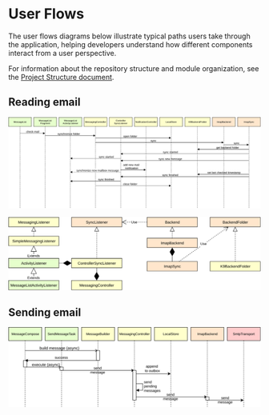 # User Flows

The user flows diagrams below illustrate typical paths users take through the application, helping developers understand how different components interact from a user perspective.

For information about the repository structure and module organization, see the [Project Structure document](project-structure.md).

## Reading email

![read email sequence](../assets/ReadEmail.png)

![read email classes](../assets/ReadEmailClasses.png)

## Sending email

![send email sequence](../assets/SendEmail.png)
